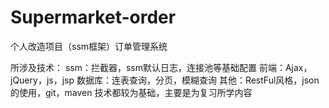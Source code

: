 # Supermarket-order
个人改造项目（ssm框架）订单管理系统

所涉及技术：
ssm：拦截器，ssm默认日志，连接池等基础配置
前端：Ajax，jQuery，js，jsp
数据库：连表查询，分页，模糊查询
其他：RestFul风格，json的使用，git，maven
技术都较为基础，主要是为复习所学内容
